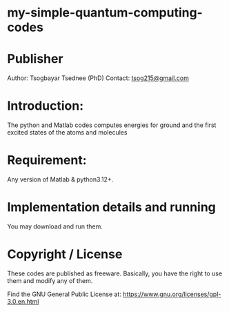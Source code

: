 # my-simple-quantum-computing-codes

# Publisher
Author: Tsogbayar Tsednee (PhD) Contact: tsog215@gmail.com

# Introduction:
The python and Matlab codes computes energies for ground and the first excited states of the atoms and molecules

# Requirement:
Any version of Matlab & python3.12+. 

# Implementation details and running
You may download and run them.

# Copyright / License
These codes are published as freeware. Basically, you have the right to use them and modify any of them.

Find the GNU General Public License at: https://www.gnu.org/licenses/gpl-3.0.en.html
